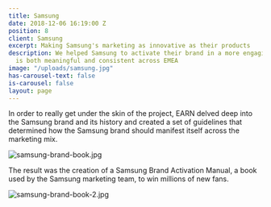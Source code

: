 ```yaml
---
title: Samsung
date: 2018-12-06 16:19:00 Z
position: 8
client: Samsung
excerpt: Making Samsung's marketing as innovative as their products
description: We helped Samsung to activate their brand in a more engaging way that
  is both meaningful and consistent across EMEA
image: "/uploads/samsung.jpg"
has-carousel-text: false
is-carousel: false
layout: page
---
```


In order to really get under the skin of the project, EARN delved deep into the Samsung brand and its history and created a set of guidelines that determined how the Samsung brand should manifest itself across the marketing mix.

![samsung-brand-book.jpg](/uploads/samsung-brand-book.jpg)

The result was the creation of a Samsung Brand Activation Manual, a book used by the Samsung marketing team, to win millions of new fans.

![samsung-brand-book-2.jpg](/uploads/samsung-brand-book-2.jpg)